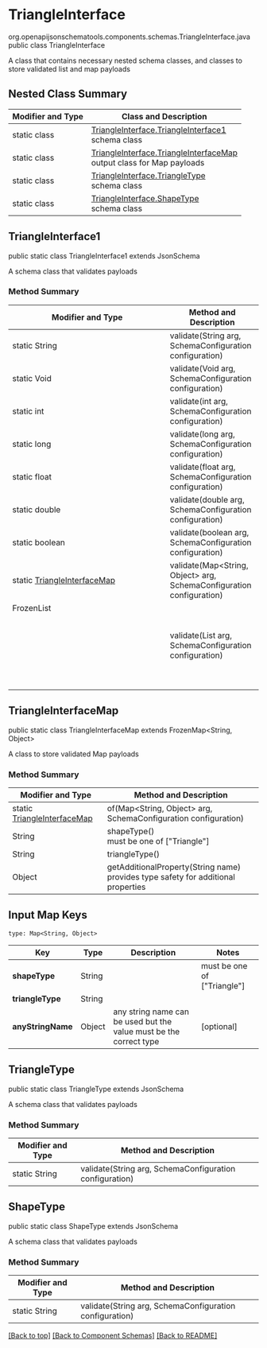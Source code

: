 # TriangleInterface
org.openapijsonschematools.components.schemas.TriangleInterface.java
public class TriangleInterface

A class that contains necessary nested schema classes, and classes to store validated list and map payloads

## Nested Class Summary
| Modifier and Type | Class and Description |
| ----------------- | ---------------------- |
| static class | [TriangleInterface.TriangleInterface1](#triangleinterface1)<br> schema class |
| static class | [TriangleInterface.TriangleInterfaceMap](#triangleinterfacemap)<br> output class for Map payloads |
| static class | [TriangleInterface.TriangleType](#triangletype)<br> schema class |
| static class | [TriangleInterface.ShapeType](#shapetype)<br> schema class |

## TriangleInterface1
public static class TriangleInterface1
extends JsonSchema

A schema class that validates payloads

### Method Summary
| Modifier and Type | Method and Description |
| ----------------- | ---------------------- |
| static String | validate(String arg, SchemaConfiguration configuration) |
| static Void | validate(Void arg, SchemaConfiguration configuration) |
| static int | validate(int arg, SchemaConfiguration configuration) |
| static long | validate(long arg, SchemaConfiguration configuration) |
| static float | validate(float arg, SchemaConfiguration configuration) |
| static double | validate(double arg, SchemaConfiguration configuration) |
| static boolean | validate(boolean arg, SchemaConfiguration configuration) |
| static [TriangleInterfaceMap](#triangleinterfacemap) | validate(Map<String, Object> arg, SchemaConfiguration configuration) |
| FrozenList<Object> | validate(List<Object> arg, SchemaConfiguration configuration) |

## TriangleInterfaceMap
public static class TriangleInterfaceMap
extends FrozenMap<String, Object>

A class to store validated Map payloads

### Method Summary
| Modifier and Type | Method and Description |
| ----------------- | ---------------------- |
| static [TriangleInterfaceMap](#triangleinterfacemap) | of(Map<String, Object> arg, SchemaConfiguration configuration) |
| String | shapeType()<br> must be one of ["Triangle"] |
| String | triangleType()<br> |
| Object | getAdditionalProperty(String name)<br>provides type safety for additional properties |

## Input Map Keys
```
type: Map<String, Object>
```
Key | Type |  Description | Notes
------------ | ------------- | ------------- | -------------
**shapeType** | String |  | must be one of ["Triangle"]
**triangleType** | String |  |
**anyStringName** | Object | any string name can be used but the value must be the correct type | [optional]

## TriangleType
public static class TriangleType
extends JsonSchema

A schema class that validates payloads

### Method Summary
| Modifier and Type | Method and Description |
| ----------------- | ---------------------- |
| static String | validate(String arg, SchemaConfiguration configuration) |

## ShapeType
public static class ShapeType
extends JsonSchema

A schema class that validates payloads

### Method Summary
| Modifier and Type | Method and Description |
| ----------------- | ---------------------- |
| static String | validate(String arg, SchemaConfiguration configuration) |

[[Back to top]](#top) [[Back to Component Schemas]](../../../README.md#Component-Schemas) [[Back to README]](../../../README.md)
